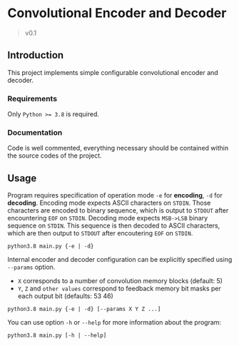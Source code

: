 # Convolutional Encoder and Decoder
> v0.1

## Introduction
This project implements simple configurable convolutional encoder and decoder.

### Requirements
Only `Python >= 3.8` is required.

### Documentation
Code is well commented, everything necessary should be contained within the source codes of the project. 

## Usage
Program requires specification of operation mode `-e` for **encoding**, `-d` for **decoding**.
Encoding mode expects ASCII characters on `STDIN`.
Those characters are encoded to binary sequence, which is output to `STDOUT` after encountering `EOF` on `STDIN`.
Decoding mode expects `MSB->LSB` binary sequence on `STDIN`.
This sequence is then decoded to ASCII characters, which are then output to `STDOUT` after encoutering `EOF` on `STDIN`.
```
python3.8 main.py {-e | -d}
```

Internal encoder and decoder configuration can be explicitly specified using `--params` option.
  - `X` corresponds to a number of convolution memory blocks (default: 5)
  - `Y`, `Z` and `other values` correspond to feedback memory bit masks per each output bit (defaults: 53 46)
```
python3.8 main.py {-e | -d} [--params X Y Z ...]
```

You can use option `-h` or `--help` for more information about the program:
```
python3.8 main.py [-h | --help]
```
